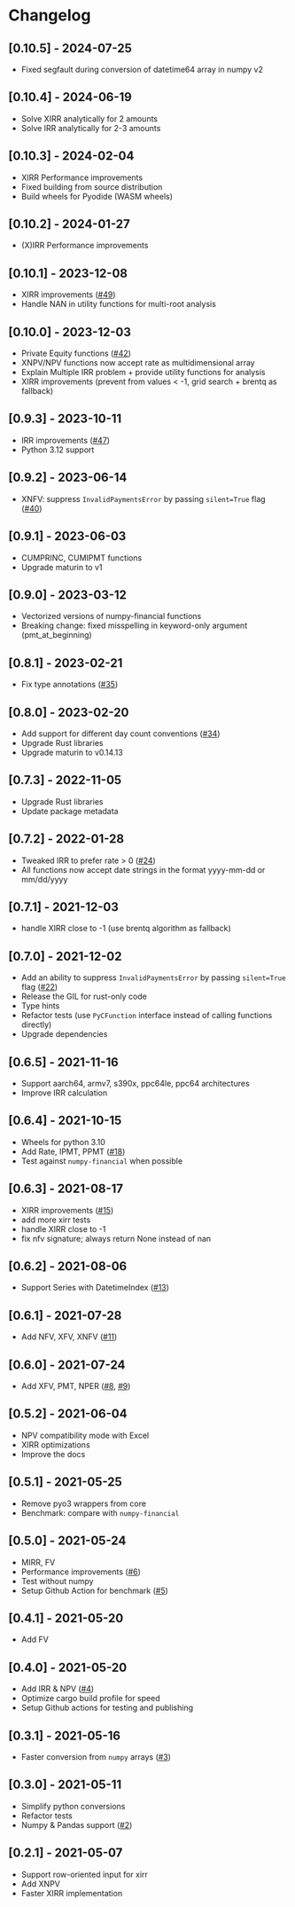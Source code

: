 # Changelog

## [0.10.5] - 2024-07-25

- Fixed segfault during conversion of datetime64 array in numpy v2

## [0.10.4] - 2024-06-19

- Solve XIRR analytically for 2 amounts
- Solve IRR analytically for 2-3 amounts

## [0.10.3] - 2024-02-04

- XIRR Performance improvements
- Fixed building from source distribution
- Build wheels for Pyodide (WASM wheels)

## [0.10.2] - 2024-01-27

- (X)IRR Performance improvements

## [0.10.1] - 2023-12-08

- XIRR improvements ([#49](https://github.com/Anexen/pyxirr/pull/49))
- Handle NAN in utility functions for multi-root analysis

## [0.10.0] - 2023-12-03

- Private Equity functions ([#42](https://github.com/Anexen/pyxirr/issues/42))
- XNPV/NPV functions now accept rate as multidimensional array
- Explain Multiple IRR problem + provide utility functions for analysis
- XIRR improvements (prevent from values < -1, grid search + brentq as fallback)

## [0.9.3] - 2023-10-11

- IRR improvements ([#47](https://github.com/Anexen/pyxirr/pull/47))
- Python 3.12 support

## [0.9.2] - 2023-06-14

- XNFV: suppress `InvalidPaymentsError` by passing `silent=True` flag ([#40](https://github.com/Anexen/pyxirr/issues/40))

## [0.9.1] - 2023-06-03

- CUMPRINC, CUMIPMT functions
- Upgrade maturin to v1

## [0.9.0] - 2023-03-12

- Vectorized versions of numpy-financial functions
- Breaking change: fixed misspelling in keyword-only argument (pmt_at_beginning)

## [0.8.1] - 2023-02-21

- Fix type annotations ([#35](https://github.com/Anexen/pyxirr/issues/35))

## [0.8.0] - 2023-02-20

- Add support for different day count conventions ([#34](https://github.com/Anexen/pyxirr/pull/34))
- Upgrade Rust libraries
- Upgrade maturin to v0.14.13

## [0.7.3] - 2022-11-05

- Upgrade Rust libraries
- Update package metadata

## [0.7.2] - 2022-01-28

- Tweaked IRR to prefer rate > 0 ([#24](https://github.com/Anexen/pyxirr/issues/24))
- All functions now accept date strings in the format yyyy-mm-dd or mm/dd/yyyy

## [0.7.1] - 2021-12-03

- handle XIRR close to -1 (use brentq algorithm as fallback)

## [0.7.0] - 2021-12-02

- Add an ability to suppress `InvalidPaymentsError` by passing `silent=True` flag ([#22](https://github.com/Anexen/pyxirr/issues/22))
- Release the GIL for rust-only code
- Type hints
- Refactor tests (use `PyCFunction` interface instead of calling functions directly)
- Upgrade dependencies

## [0.6.5] - 2021-11-16

- Support aarch64, armv7, s390x, ppc64le, ppc64 architectures
- Improve IRR calculation

## [0.6.4] - 2021-10-15

- Wheels for python 3.10
- Add Rate, IPMT, PPMT ([#18](https://github.com/Anexen/pyxirr/pull/18))
- Test against `numpy-financial` when possible

## [0.6.3] - 2021-08-17

- XIRR improvements ([#15](https://github.com/Anexen/pyxirr/pull/15))
- add more xirr tests
- handle XIRR close to -1
- fix nfv signature; always return None instead of nan

## [0.6.2] - 2021-08-06

- Support Series with DatetimeIndex ([#13](https://github.com/Anexen/pyxirr/pull/13))

## [0.6.1] - 2021-07-28

- Add NFV, XFV, XNFV ([#11](https://github.com/Anexen/pyxirr/pull/11))

## [0.6.0] - 2021-07-24

- Add XFV, PMT, NPER ([#8](https://github.com/Anexen/pyxirr/pull/8), [#9](https://github.com/Anexen/pyxirr/pull/9))

## [0.5.2] - 2021-06-04

- NPV compatibility mode with Excel
- XIRR optimizations
- Improve the docs

## [0.5.1] - 2021-05-25

- Remove pyo3 wrappers from core
- Benchmark: compare with `numpy-financial`

## [0.5.0] - 2021-05-24

- MIRR, FV
- Performance improvements ([#6](https://github.com/Anexen/pyxirr/pull/6))
- Test without numpy
- Setup Github Action for benchmark ([#5](https://github.com/Anexen/pyxirr/pull/5))

## [0.4.1] - 2021-05-20

- Add FV

## [0.4.0] - 2021-05-20

- Add IRR & NPV ([#4](https://github.com/Anexen/pyxirr/pull/4))
- Optimize cargo build profile for speed
- Setup Github actions for testing and publishing

## [0.3.1] - 2021-05-16

- Faster conversion from `numpy` arrays ([#3](https://github.com/Anexen/pyxirr/pull/3))

## [0.3.0] - 2021-05-11

- Simplify python conversions
- Refactor tests
- Numpy & Pandas support ([#2](https://github.com/Anexen/pyxirr/pull/2))

## [0.2.1] - 2021-05-07

- Support row-oriented input for xirr
- Add XNPV
- Faster XIRR implementation
